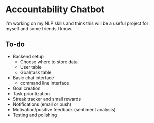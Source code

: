 # Accountability Chatbot
I'm working on my NLP skills and think this will be a useful project for myself and some friends I know.

## To-do
- Backend setup
    - Choose where to store data
    - User table
    - Goal/task table
- Basic chat interface
    - command line interface
- Goal creation
- Task prioritization
- Streak tracker and small rewards
- Notifications (email or push)
- Motivation/positive feedback (sentiment analysis)
- Testing and polishing